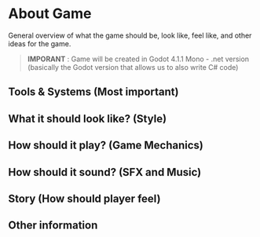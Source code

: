 # About Game

General overview of what the game should be, look like, feel like, and other ideas for the game.

> **IMPORANT** : Game will be created in Godot 4.1.1 Mono - .net version (basically the Godot version that allows us to also write C# code)

## Tools & Systems (Most important)

## What it should look like? (Style)

## How should it play? (Game Mechanics)

## How should it sound? (SFX and Music)

## Story (How should player feel)

## Other information
